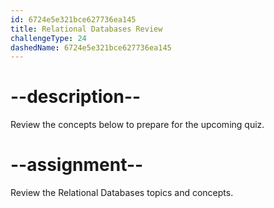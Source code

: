 ```yaml
---
id: 6724e5e321bce627736ea145
title: Relational Databases Review
challengeType: 24
dashedName: 6724e5e321bce627736ea145
---
```


# --description--

Review the concepts below to prepare for the upcoming quiz.



# --assignment--

Review the Relational Databases topics and concepts.
